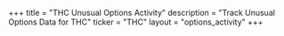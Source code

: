 +++
title = "THC Unusual Options Activity"
description = "Track Unusual Options Data for THC"
ticker = "THC"
layout = "options_activity"
+++

